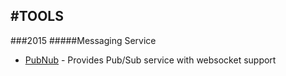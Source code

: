 #TOOLS
---
###2015
#####Messaging Service
+ [PubNub](https://www.pubnub.com/) - Provides Pub/Sub service with websocket support
